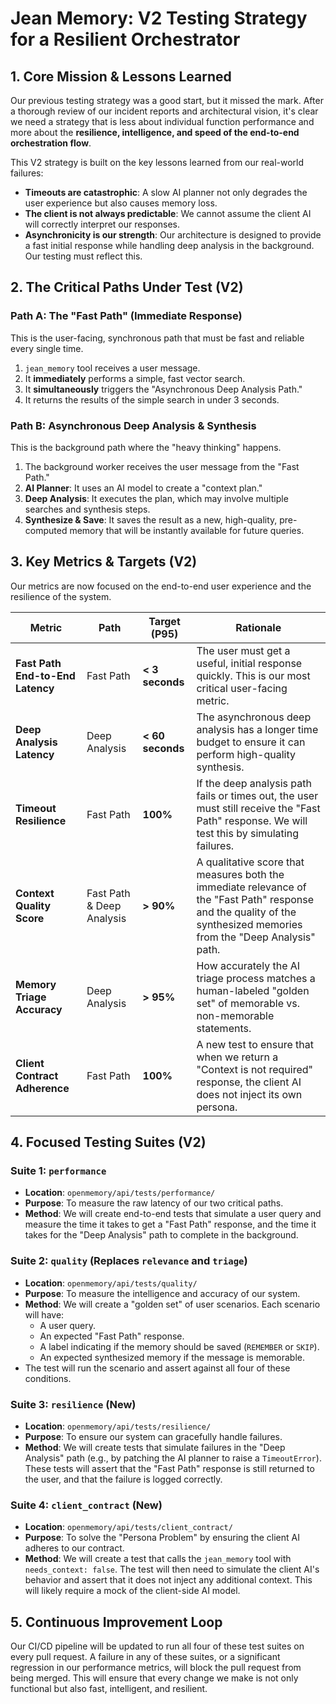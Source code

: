 
# Jean Memory: V2 Testing Strategy for a Resilient Orchestrator

## 1. Core Mission & Lessons Learned
Our previous testing strategy was a good start, but it missed the mark. After a thorough review of our incident reports and architectural vision, it's clear we need a strategy that is less about individual function performance and more about the **resilience, intelligence, and speed of the end-to-end orchestration flow**.

This V2 strategy is built on the key lessons learned from our real-world failures:
-   **Timeouts are catastrophic**: A slow AI planner not only degrades the user experience but also causes memory loss.
-   **The client is not always predictable**: We cannot assume the client AI will correctly interpret our responses.
-   **Asynchronicity is our strength**: Our architecture is designed to provide a fast initial response while handling deep analysis in the background. Our testing must reflect this.

## 2. The Critical Paths Under Test (V2)

### Path A: The "Fast Path" (Immediate Response)
This is the user-facing, synchronous path that must be fast and reliable every single time.
1.  `jean_memory` tool receives a user message.
2.  It **immediately** performs a simple, fast vector search.
3.  It **simultaneously** triggers the "Asynchronous Deep Analysis Path."
4.  It returns the results of the simple search in under 3 seconds.

### Path B: Asynchronous Deep Analysis & Synthesis
This is the background path where the "heavy thinking" happens.
1.  The background worker receives the user message from the "Fast Path."
2.  **AI Planner**: It uses an AI model to create a "context plan."
3.  **Deep Analysis**: It executes the plan, which may involve multiple searches and synthesis steps.
4.  **Synthesize & Save**: It saves the result as a new, high-quality, pre-computed memory that will be instantly available for future queries.

## 3. Key Metrics & Targets (V2)
Our metrics are now focused on the end-to-end user experience and the resilience of the system.

| Metric | Path | Target (P95) | Rationale |
| --- | --- | --- | --- |
| **Fast Path End-to-End Latency** | Fast Path | **< 3 seconds** | The user must get a useful, initial response quickly. This is our most critical user-facing metric. |
| **Deep Analysis Latency** | Deep Analysis | **< 60 seconds** | The asynchronous deep analysis has a longer time budget to ensure it can perform high-quality synthesis. |
| **Timeout Resilience** | Fast Path | **100%** | If the deep analysis path fails or times out, the user must still receive the "Fast Path" response. We will test this by simulating failures. |
| **Context Quality Score** | Fast Path & Deep Analysis | **> 90%** | A qualitative score that measures both the immediate relevance of the "Fast Path" response and the quality of the synthesized memories from the "Deep Analysis" path. |
| **Memory Triage Accuracy** | Deep Analysis | **> 95%** | How accurately the AI triage process matches a human-labeled "golden set" of memorable vs. non-memorable statements. |
| **Client Contract Adherence** | Fast Path | **100%** | A new test to ensure that when we return a "Context is not required" response, the client AI does not inject its own persona. |

## 4. Focused Testing Suites (V2)

### Suite 1: `performance`
-   **Location**: `openmemory/api/tests/performance/`
-   **Purpose**: To measure the raw latency of our two critical paths.
-   **Method**: We will create end-to-end tests that simulate a user query and measure the time it takes to get a "Fast Path" response, and the time it takes for the "Deep Analysis" path to complete in the background.

### Suite 2: `quality` (Replaces `relevance` and `triage`)
-   **Location**: `openmemory/api/tests/quality/`
-   **Purpose**: To measure the intelligence and accuracy of our system.
-   **Method**: We will create a "golden set" of user scenarios. Each scenario will have:
    -   A user query.
    -   An expected "Fast Path" response.
    -   A label indicating if the memory should be saved (`REMEMBER` or `SKIP`).
    -   An expected synthesized memory if the message is memorable.
-   The test will run the scenario and assert against all four of these conditions.

### Suite 3: `resilience` (New)
-   **Location**: `openmemory/api/tests/resilience/`
-   **Purpose**: To ensure our system can gracefully handle failures.
-   **Method**: We will create tests that simulate failures in the "Deep Analysis" path (e.g., by patching the AI planner to raise a `TimeoutError`). These tests will assert that the "Fast Path" response is still returned to the user, and that the failure is logged correctly.

### Suite 4: `client_contract` (New)
-   **Location**: `openmemory/api/tests/client_contract/`
-   **Purpose**: To solve the "Persona Problem" by ensuring the client AI adheres to our contract.
-   **Method**: We will create a test that calls the `jean_memory` tool with `needs_context: false`. The test will then need to simulate the client AI's behavior and assert that it does not inject any additional context. This will likely require a mock of the client-side AI model.

## 5. Continuous Improvement Loop
Our CI/CD pipeline will be updated to run all four of these test suites on every pull request. A failure in any of these suites, or a significant regression in our performance metrics, will block the pull request from being merged. This will ensure that every change we make is not only functional but also fast, intelligent, and resilient. 